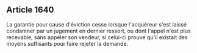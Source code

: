Article 1640
----
La garantie pour cause d'éviction cesse lorsque l'acquéreur s'est laissé
condamner par un jugement en dernier ressort, ou dont l'appel n'est plus
recevable, sans appeler son vendeur, si celui-ci prouve qu'il existait des
moyens suffisants pour faire rejeter la demande.
